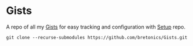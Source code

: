 # Gists

A repo of all my [Gists](https://gist.github.com/bretonics) for easy tracking and configuration with [Setup](https://github.com/bretonics/Setup) repo.

`git clone --recurse-submodules https://github.com/bretonics/Gists.git`
